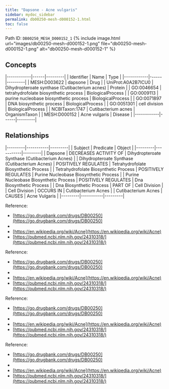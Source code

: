 ```yaml
---
title: "Dapsone - Acne vulgaris"
sidebar: mydoc_sidebar
permalink: db00250-mesh-d000152-1.html
toc: false 
---
```



Path ID: `DB00250_MESH_D000152_1`
{% include image.html url="images/db00250-mesh-d000152-1.png" file="db00250-mesh-d000152-1.png" alt="db00250-mesh-d000152-1" %}

## Concepts

|------------|------|---------|
| Identifier | Name | Type    |
|------------|------|---------|
| MESH:D003622 | dapsone | Drug |
| UniProt:A0A2B7ICU0 | Dihydropteroate synthase (Cutibacterium acnes) | Protein |
| GO:0046654 | tetrahydrofolate biosynthetic process | BiologicalProcess |
| GO:0009113 | purine nucleobase biosynthetic process | BiologicalProcess |
| GO:0071897 | DNA biosynthetic process | BiologicalProcess |
| GO:0051301 | cell division | BiologicalProcess |
| NCBITaxon:1747 | Cutibacterium acnes | OrganismTaxon |
| MESH:D000152 | Acne vulgaris | Disease |
|------------|------|---------|

## Relationships

|---------|-----------|---------|
| Subject | Predicate | Object  |
|---------|-----------|---------|
| Dapsone | DECREASES ACTIVITY OF | Dihydropteroate Synthase (Cutibacterium Acnes) |
| Dihydropteroate Synthase (Cutibacterium Acnes) | POSITIVELY REGULATES | Tetrahydrofolate Biosynthetic Process |
| Tetrahydrofolate Biosynthetic Process | POSITIVELY REGULATES | Purine Nucleobase Biosynthetic Process |
| Purine Nucleobase Biosynthetic Process | POSITIVELY REGULATES | Dna Biosynthetic Process |
| Dna Biosynthetic Process | PART OF | Cell Division |
| Cell Division | OCCURS IN | Cutibacterium Acnes |
| Cutibacterium Acnes | CAUSES | Acne Vulgaris |
|---------|-----------|---------|

Reference: 
  - [https://go.drugbank.com/drugs/DB00250](https://go.drugbank.com/drugs/DB00250)
  - 
  - [https://en.wikipedia.org/wiki/Acne](https://en.wikipedia.org/wiki/Acne)
  - [https://pubmed.ncbi.nlm.nih.gov/24310318/](https://pubmed.ncbi.nlm.nih.gov/24310318/)

Reference: 
  - [https://go.drugbank.com/drugs/DB00250](https://go.drugbank.com/drugs/DB00250)
  - 
  - [https://en.wikipedia.org/wiki/Acne](https://en.wikipedia.org/wiki/Acne)
  - [https://pubmed.ncbi.nlm.nih.gov/24310318/](https://pubmed.ncbi.nlm.nih.gov/24310318/)

Reference: 
  - [https://go.drugbank.com/drugs/DB00250](https://go.drugbank.com/drugs/DB00250)
  - 
  - [https://en.wikipedia.org/wiki/Acne](https://en.wikipedia.org/wiki/Acne)
  - [https://pubmed.ncbi.nlm.nih.gov/24310318/](https://pubmed.ncbi.nlm.nih.gov/24310318/)

Reference: 
  - [https://go.drugbank.com/drugs/DB00250](https://go.drugbank.com/drugs/DB00250)
  - 
  - [https://en.wikipedia.org/wiki/Acne](https://en.wikipedia.org/wiki/Acne)
  - [https://pubmed.ncbi.nlm.nih.gov/24310318/](https://pubmed.ncbi.nlm.nih.gov/24310318/)
